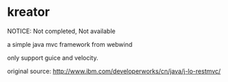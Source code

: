 kreator
=======

NOTICE: Not completed, Not available

a simple java mvc framework from webwind

only support guice and velocity.

original source: <http://www.ibm.com/developerworks/cn/java/j-lo-restmvc/>
